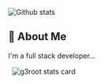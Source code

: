![Github stats](https://github-readme-stats.vercel.app/api?username=quantaosun&theme=highcontrast&show_icons=true&count_private=true)

## 🚀 About Me

I'm a full stack developer...
<p>&nbsp;
<img align="center" src="https://github-readme-stats.vercel.app/api?username=quantaosun&show_icons=true&theme=default&title_color=000000&text_color=000000&bg_color=ffffff&hide_border=true" alt="g3root stats card" /></p>

<!--
**quantaosun/quantaosun** is a ✨ _special_ ✨ repository because its `README.md` (this file) appears on your GitHub profile.

Here are some ideas to get you started:

- 🔭 I’m currently working on UNSW, Sydney
- 🌱 I’m currently learning Organic Synthesis and Computer Aided Drug Design
- 👯 I’m looking to collaborate on ...
- 🤔 I’m looking for help with ...
- 💬 Ask me about 
- 📫 How to reach me: quantaosun@gmail.com
- 😄 Pronouns: ...
- ⚡ Fun fact: 
-->
